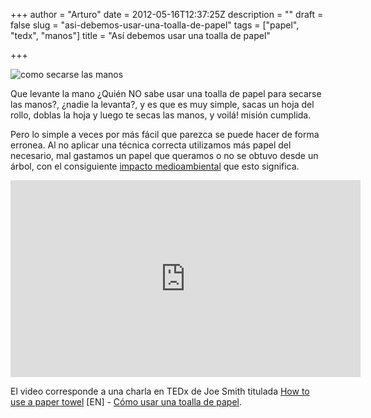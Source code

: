 +++
author = "Arturo"
date = 2012-05-16T12:37:25Z
description = ""
draft = false
slug = "asi-debemos-usar-una-toalla-de-papel"
tags = ["papel", "tedx", "manos"]
title = "Así debemos usar una toalla de papel"

+++

![como secarse las manos](/content/images/2016/06/hoja-papel.jpg)

Que levante la mano ¿Quién NO sabe usar una toalla de papel para secarse las manos?, ¿nadie la levanta?, y es que es muy simple, sacas un hoja del rollo, doblas la hoja y luego te secas las manos, y voilá! misión cumplida.

Pero lo simple a veces por más fácil que parezca se puede hacer de forma erronea. Al no aplicar una técnica correcta utilizamos más papel del necesario, mal gastamos un papel que queramos o no se obtuvo desde un árbol, con el consiguiente [impacto medioambiental](/mensaje-ecologico-con-video-juegos-clasicos "Mensaje ecológico con video juegos clásicos") que esto significa.

<iframe width="560" height="315" src="https://www.youtube.com/embed/2FMBSblpcrc" frameborder="0" allow="autoplay; encrypted-media" allowfullscreen></iframe>

El video corresponde a una charla en TEDx de Joe Smith titulada [How to use a paper towel](https://www.ted.com/talks/joe_smith_how_to_use_a_paper_towel.html) [EN] - [Cómo usar una toalla de papel](https://daringfireball.net/linked/2012/05/15/joe-smith-paper-towel).
